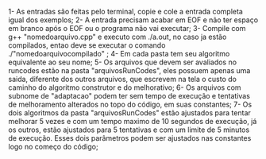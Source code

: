 1- As entradas são feitas pelo terminal, copie e cole a entrada completa igual dos exemplos;
2- A entrada precisam acabar em EOF e não ter espaço em branco após o EOF ou o programa não vai executar;
3- Compile com g++ "nomedoarquivo.cpp" e executo com ./a.out, no caso ja estão compilados, entao deve se executar o comando
./"nomedoarquivocompilado" ;
4- Em cada pasta tem seu algoritmo equivalente ao seu nome;
5- Os arquivos que devem ser avaliados no runcodes estão na pasta "arquivosRunCodes", eles possuem apenas
uma saida, diferente dos outros arquivos, que escrevem na tela o custo do caminho do algoritmo construtor
e do melhorativo;
6- Os arquivos com subnome de "adaptacao" podem ter sem tempo de execução e tentativas de melhoramento alterados
no topo do código, em suas constantes;
7- Os dois algoritmos da pasta "arquivosRunCodes" estão ajustados para tentar melhorar 5 vezes e com um
tempo maximo de 10 segundos de execução, já os outros, estão ajustados para 5 tentativas e com um limite
de 5 minutos de execução. Esses dois parâmetros podem ser ajustados nas constantes logo no começo do código;
